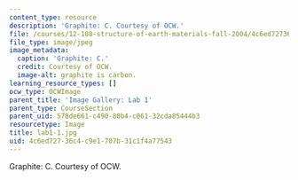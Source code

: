 ```yaml
---
content_type: resource
description: 'Graphite: C. Courtesy of OCW.'
file: /courses/12-108-structure-of-earth-materials-fall-2004/4c6ed72736c4c9e1707b31c1f4a77543_lab1-1.jpg
file_type: image/jpeg
image_metadata:
  caption: 'Graphite: C.'
  credit: Courtesy of OCW.
  image-alt: graphite is carbon.
learning_resource_types: []
ocw_type: OCWImage
parent_title: 'Image Gallery: Lab 1'
parent_type: CourseSection
parent_uid: 578de661-c490-80b4-c061-32cda85444b3
resourcetype: Image
title: lab1-1.jpg
uid: 4c6ed727-36c4-c9e1-707b-31c1f4a77543
---
```

Graphite: C. Courtesy of OCW.

